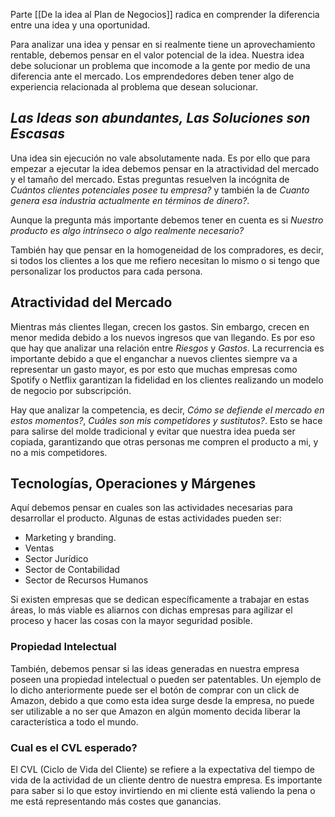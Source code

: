 Parte [[De la idea al Plan de Negocios]] radica en comprender la diferencia entre una idea y una oportunidad.

Para analizar una idea y pensar en si realmente tiene un aprovechamiento rentable, debemos pensar en el valor potencial de la idea. Nuestra idea debe solucionar un problema que incomode a la gente por medio de una diferencia ante el mercado. Los emprendedores deben tener algo de experiencia relacionada al problema que desean solucionar.

## *Las Ideas son abundantes, Las Soluciones son Escasas*

Una idea sin ejecución no vale absolutamente nada. Es por ello que para empezar a ejecutar la idea debemos pensar en la atractividad del mercado y el tamaño del mercado. Estas preguntas resuelven la incógnita de *Cuántos clientes potenciales posee tu empresa?*  y también la de *Cuanto genera esa industria actualmente en términos de dinero?*.

Aunque la pregunta más importante debemos tener en cuenta es si *Nuestro producto es algo intrínseco o algo realmente necesario?*

También hay que pensar en la homogeneidad de los compradores, es decir, si todos los clientes a los que me refiero necesitan lo mismo o si tengo que personalizar los productos para cada persona.

## Atractividad del Mercado
Mientras más clientes llegan, crecen los gastos. Sin embargo, crecen en menor medida debido a los nuevos ingresos que van llegando. Es por eso que hay que analizar una relación entre *Riesgos* y *Gastos*. La recurrencia es importante debido a que el enganchar a nuevos clientes siempre va a representar un gasto mayor, es por esto que muchas empresas como Spotify o Netflix garantizan la fidelidad en los clientes realizando un modelo de negocio por subscripción.

Hay que analizar la competencia, es decir, *Cómo se defiende el mercado en estos momentos?*, *Cuáles son mis competidores y sustitutos?*. Esto se hace para salirse del molde tradicional y evitar que nuestra idea pueda ser copiada, garantizando que otras personas me compren el producto a mi, y no a mis competidores.

## Tecnologías, Operaciones y Márgenes
Aquí debemos pensar en cuales son las actividades necesarias para desarrollar el producto. Algunas de estas actividades pueden ser:

- Marketing y branding.
- Ventas
- Sector Jurídico
- Sector de Contabilidad
- Sector de Recursos Humanos

Si existen empresas que se dedican específicamente a trabajar en estas áreas, lo más viable es aliarnos con dichas empresas para agilizar el proceso y hacer las cosas con la mayor seguridad posible.

### Propiedad Intelectual
También, debemos pensar si las ideas generadas en nuestra empresa poseen una propiedad intelectual o pueden ser patentables. Un ejemplo de lo dicho anteriormente puede ser el botón de comprar con un click de Amazon, debido a que como esta idea surge desde la empresa, no puede ser utilizable a no ser que Amazon en algún momento decida liberar la característica a todo el mundo.

### Cual es el CVL esperado?
El CVL (Ciclo de Vida del Cliente) se refiere a la expectativa del tiempo de vida de la actividad de un cliente dentro de nuestra empresa. Es importante para saber si lo que estoy invirtiendo en mi cliente está valiendo la pena o me está representando más costes que ganancias.


